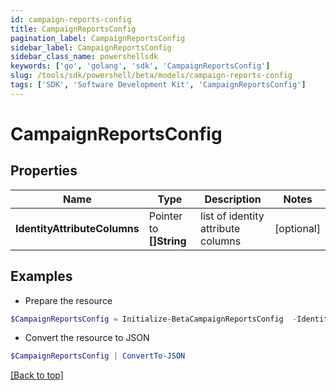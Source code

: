 ```yaml
---
id: campaign-reports-config
title: CampaignReportsConfig
pagination_label: CampaignReportsConfig
sidebar_label: CampaignReportsConfig
sidebar_class_name: powershellsdk
keywords: ['go', 'golang', 'sdk', 'CampaignReportsConfig'] 
slug: /tools/sdk/powershell/beta/models/campaign-reports-config
tags: ['SDK', 'Software Development Kit', 'CampaignReportsConfig']
---
```



# CampaignReportsConfig

## Properties

Name | Type | Description | Notes
------------ | ------------- | ------------- | -------------
**IdentityAttributeColumns** |  Pointer to **[]String** | list of identity attribute columns | [optional] 

## Examples

- Prepare the resource
```powershell
$CampaignReportsConfig = Initialize-BetaCampaignReportsConfig  -IdentityAttributeColumns [firstname, lastname]
```

- Convert the resource to JSON
```powershell
$CampaignReportsConfig | ConvertTo-JSON
```


[[Back to top]](#) 

